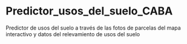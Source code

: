 # Predictor_usos_del_suelo_CABA
Predictor de usos del suelo a través de las fotos de parcelas del mapa interactivo y datos del relevamiento de usos del suelo
